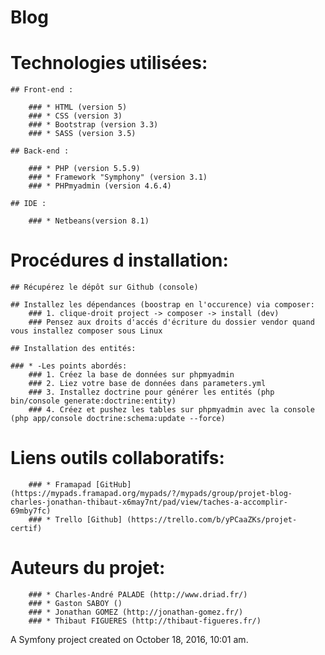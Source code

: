 Blog
====

# **Technologies utilisées:**
    
    ## Front-end :
        
        ### * HTML (version 5)
        ### * CSS (version 3)
        ### * Bootstrap (version 3.3)
        ### * SASS (version 3.5)
        
    ## Back-end :
      
        ### * PHP (version 5.5.9)
        ### * Framework "Symphony" (version 3.1)
        ### * PHPmyadmin (version 4.6.4)
   
    ## IDE :
     
        ### * Netbeans(version 8.1)

# **Procédures d installation:**

    ## Récupérez le dépôt sur Github (console)

    ## Installez les dépendances (boostrap en l'occurence) via composer:
        ### 1. clique-droit project -> composer -> install (dev)
        ### Pensez aux droits d'accés d'écriture du dossier vendor quand vous installez composer sous Linux

    ## Installation des entités:

    ### * -Les points abordés:
        ### 1. Créez la base de données sur phpmyadmin
        ### 2. Liez votre base de données dans parameters.yml
        ### 3. Installez doctrine pour générer les entités (php bin/console generate:doctrine:entity)
        ### 4. Créez et pushez les tables sur phpmyadmin avec la console (php app/console doctrine:schema:update --force)
         
# **Liens outils collaboratifs:**  

        ### * Framapad [GitHub](https://mypads.framapad.org/mypads/?/mypads/group/projet-blog-charles-jonathan-thibaut-x6may7nt/pad/view/taches-a-accomplir-69mby7fc)
        ### * Trello [Github] (https://trello.com/b/yPCaaZKs/projet-certif)

# **Auteurs du projet:**

        ### * Charles-André PALADE (http://www.driad.fr/)
        ### * Gaston SABOY ()
        ### * Jonathan GOMEZ (http://jonathan-gomez.fr/)
        ### * Thibaut FIGUERES (http://thibaut-figueres.fr/)

A Symfony project created on October 18, 2016, 10:01 am.
